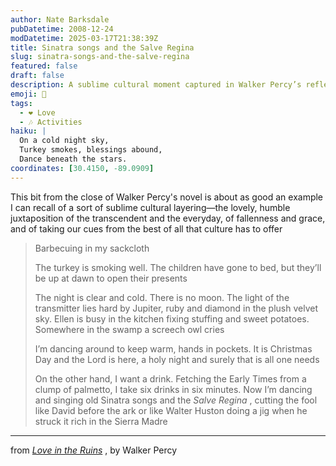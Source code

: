 ```yaml
---
author: Nate Barksdale
pubDatetime: 2008-12-24
modDatetime: 2025-03-17T21:38:39Z
title: Sinatra songs and the Salve Regina
slug: sinatra-songs-and-the-salve-regina
featured: false
draft: false
description: A sublime cultural moment captured in Walker Percy’s reflection on Christmas, blending the everyday with the transcendent.
emoji: 🎄
tags:
  - ❤️ Love
  - 🎶 Activities
haiku: |
  On a cold night sky,  
  Turkey smokes, blessings abound,  
  Dance beneath the stars.
coordinates: [30.4150, -89.0909]
---
```


This bit from the close of Walker Percy's novel is about as good an example I can recall of a sort of sublime cultural layering—the lovely, humble juxtaposition of the transcendent and the everyday, of fallenness and grace, and of taking our cues from the best of all that culture has to offer

> Barbecuing in my sackcloth
>
> The turkey is smoking well. The children have gone to bed, but they’ll be up at dawn to open their presents
>
> The night is clear and cold. There is no moon. The light of the transmitter lies hard by Jupiter, ruby and diamond in the plush velvet sky. Ellen is busy in the kitchen fixing stuffing and sweet potatoes. Somewhere in the swamp a screech owl cries
>
> I’m dancing around to keep warm, hands in pockets. It is Christmas Day and the Lord is here, a holy night and surely that is all one needs
>
> On the other hand, I want a drink. Fetching the Early Times from a clump of palmetto, I take six drinks in six minutes. Now I’m dancing and singing old Sinatra songs and the _Salve Regina_ , cutting the fool like David before the ark or like Walter Huston doing a jig when he struck it rich in the Sierra Madre

---

from _[Love in the Ruins](http://books.google.com/books?id=UoLcPax1WKMC&pg=PA402&dq=barbequeing+in+my+sackcloth&ei=pJpSSdaLKoPKkQSmiJk6)_ , by Walker Percy
